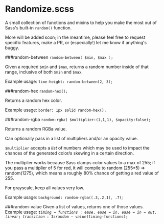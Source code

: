 # Randomize.scss

A small collection of functions and mixins to help you make the most out of Sass's built-in `random()` function.

More will be added soon; in the meantime, please feel free to request specific features, make a PR, or (especially!) let me know if anything's buggy.

###random-between
`random-between( $min, $max );`

Given a required `$min` and `$max`,  returns a random number inside of that range, inclusive of both `$min` and `$max`.

Example usage:
`line-height: random-between(2, 3);`


###random-hex
`random-hex();`

Returns a random hex color.

Example usage:
`border: 1px solid random-hex();`

###random-rgba
`random-rgba( $multiplier:(1,1,1), $opacity:false);`

Returns a random RGBa value.

Can optionally pass in a list of multipliers and/or an opacity value. 

`$multiplier` accepts a *list* of numbers which may be used to impact the chances of the generated color/s skewing in a certain direction.

The multiplier works because Sass clamps color values to a max of 255; if you pass a multiplier of 5 for red, it will compile to random (255*5) => random(1275), which means a roughly 80% chance of getting a red value of 255.

For grayscale, keep all values very low.

Example usage:
`background: random-rgba((.3,.2,1), .7)`;

###random-value 
Given a list of values, returns one of those values.
Example usage:
<code>$timing-functions: ease, ease-in, ease-in-out, linear;
transition: 3s random-value($timing-functions);</code>


